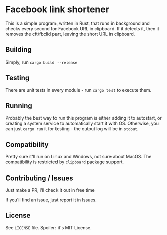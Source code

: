 # Facebook link shortener

This is a simple program, written in Rust, that runs in background and checks every second for Facebook URL in clipboard. If it detects it, then it removes the cft/fbclid part, leaving the short URL in clipboard.

## Building

Simply, run `cargo build --release`

## Testing

There are unit tests in every module - run `cargo test` to execute them.

## Running

Probably the best way to run this program is either adding it to autostart, or creating a system service to automatically start it with OS.
Otherwise, you can just `cargo run` it for testing - the output log will be in `stdout`.

## Compatibility

Pretty sure it'll run on Linux and Windows, not sure about MacOS. The compatibility is restricted by `clipboard` package support.

## Contributing / Issues

Just make a PR, i'll check it out in free time

If you'll find an issue, just report it in Issues.

## License

See `LICENSE` file.
Spoiler: it's MIT License.
